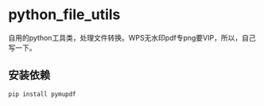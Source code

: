 # python_file_utils  

自用的python工具类，处理文件转换。WPS无水印pdf专png要VIP，所以，自己写一下。  

## 安装依赖

``` 
pip install pymupdf 
